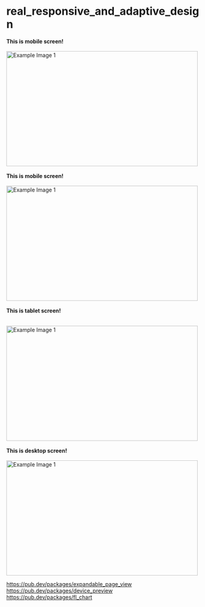 # real_responsive_and_adaptive_design


<strong>This is mobile screen!</strong>
<br></br>
<img src="assets/images/Screenshot 2024-01-18 at 2.56.37 PM.png" alt="Example Image 1" width="500" height="300">
<br></br>
<strong>This is mobile screen!</strong>
<br></br>
<img src="assets/images/Screenshot 2024-01-18 at 2.56.45 PM.png" alt="Example Image 1" width="500" height="300">
<br></br>
<strong>This is tablet screen!</strong>
<br></br>

<img src="assets/images/Screenshot 2024-01-18 at 2.57.38 PM.png" alt="Example Image 1" width="500" height="300">
<br></br>
<strong>This is desktop screen!</strong>
<br></br>

<img src="assets/images/Screenshot 2024-01-18 at 2.57.16 PM.png" alt="Example Image 1" width="500" height="300">




https://pub.dev/packages/expandable_page_view
https://pub.dev/packages/device_preview
https://pub.dev/packages/fl_chart